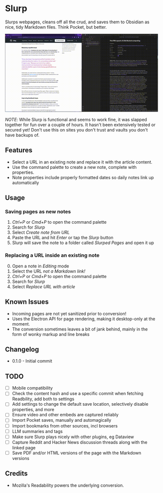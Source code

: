# Slurp

Slurps webpages, cleans off all the crud, and saves them to Obsidian as nice, tidy Markdown files. Think Pocket, but better.

![demo](demo/demo.gif)

_*NOTE*_: While Slurp is functional and seems to work fine, it was slapped together for fun over a couple of hours. It hasn't 
been extensively tested or secured yet! Don't use this on sites you don't trust and vaults you don't have backups of. 

## Features

* Select a URL in an existing note and replace it with the article content.
* Use the command palette to create a new note, complete with properties.
* Note properties include properly formatted dates so daily notes link up automatically

## Usage

### Saving pages as new notes

1. _Ctrl+P_ or _Cmd+P_ to open the command palette
2. Search for _Slurp_
3. Select _Create note from URL_
4. Paste the URL and hit _Enter_ or tap the _Slurp_ button
5. Slurp will save the note to a folder called _Slurped Pages_ and open it up

### Replacing a URL inside an existing note

0. Open a note in _Editing_ mode
1. Select the URL _not a Markdown link!_
2. _Ctrl+P_ or _Cmd+P_ to open the command palette
3. Search for _Slurp_
4. Select _Replace URL with article_

## Known Issues

* Incoming pages are not yet sanitized prior to conversion!
* Uses the Electron API for page rendering, making it desktop-only at the moment. 
* The conversion sometimes leaves a bit of jank behind, mainly in the form of wonky markup and line breaks

## Changelog

* 0.1.0 - Initial commit

## TODO

* [ ] Mobile compatibility
* [ ] Check the content hash and use a specific commit when fetching Readbility, add both to settings
* [ ] Add settings to change the default save location, selectively disable properties, and more
* [ ] Ensure video and other embeds are captured reliably
* [ ] Import Pocket saves, manually and automagically
* [ ] Import bookmarks from other sources, incl browsers
* [ ] LLM summaries and tags
* [ ] Make sure Slurp plays nicely with other plugins, eg Dataview
* [ ] Capture Reddit and Hacker News discussion threads along with the linked page
* [ ] Save PDF and/or HTML versions of the page with the Markdown versions

## Credits

* Mozilla's Readability powers the underlying conversion.